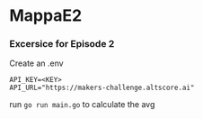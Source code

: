 # MappaE2
### Excersice for Episode 2
Create an .env
```
API_KEY=<KEY>
API_URL="https://makers-challenge.altscore.ai"
```

run `go run main.go` to calculate the avg
